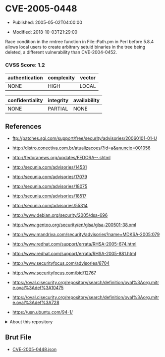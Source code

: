 # CVE-2005-0448

- Published: 2005-05-02T04:00:00

- Modified: 2018-10-03T21:29:00

Race condition in the rmtree function in File::Path.pm in Perl before 5.8.4 allows local users to create arbitrary setuid binaries in the tree being deleted, a different vulnerability than CVE-2004-0452.

### CVSS Score: **1.2**

| authentication | complexity | vector |
| --- | --- | --- |
| NONE | HIGH | LOCAL |

| confidentiality | integrity | availability |
| --- | --- | --- |
| NONE | PARTIAL | NONE |

## References

* ftp://patches.sgi.com/support/free/security/advisories/20060101-01-U

* http://distro.conectiva.com.br/atualizacoes/?id=a&anuncio=001056

* http://fedoranews.org/updates/FEDORA--.shtml

* http://secunia.com/advisories/14531

* http://secunia.com/advisories/17079

* http://secunia.com/advisories/18075

* http://secunia.com/advisories/18517

* http://secunia.com/advisories/55314

* http://www.debian.org/security/2005/dsa-696

* http://www.gentoo.org/security/en/glsa/glsa-200501-38.xml

* http://www.mandriva.com/security/advisories?name=MDKSA-2005:079

* http://www.redhat.com/support/errata/RHSA-2005-674.html

* http://www.redhat.com/support/errata/RHSA-2005-881.html

* http://www.securityfocus.com/advisories/8704

* http://www.securityfocus.com/bid/12767

* https://oval.cisecurity.org/repository/search/definition/oval%3Aorg.mitre.oval%3Adef%3A10475

* https://oval.cisecurity.org/repository/search/definition/oval%3Aorg.mitre.oval%3Adef%3A728

* https://usn.ubuntu.com/94-1/

<details>
<summary>About this repository</summary> 

  This repository is part of the project [Live Hack CVE](https://github.com/Live-Hack-CVE). Main website can be found [www.live-hack.org](https://www.live-hack.org) 
  
  Made by [Sn0wAlice](https://github.com/Sn0wAlice) for the people that care about security and need to have a feed of the latest CVEs. Hope you enjoy it, don't forget to star the repo and follow me on [Twitter](https://twitter.com/Sn0wAlice) and [Github](https://github.com/Sn0wAlice). And that is my [personnal website](https://www.alice-snow.me/)

  - [Home Page](https://github.com/Live-Hack-CVE)
  - [Framework](https://github.com/Live-Hack-CVE/cve-framework)
  - [CVE database](https://github.com/Live-Hack-CVE/full_database)
  - [Changelog](https://github.com/Live-Hack-CVE/Changelog)
</details>

## Brut File

* [CVE-2005-0448.json](https://raw.githubusercontent.com/Live-Hack-CVE/full_database/main/cves/2005/CVE-2005-0448.json)

